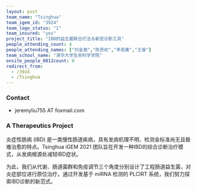 ```yaml
---
layout: post
team_name: "Tsinghua"
team_igem_id: "3924"
team_logo_status: "1"
team_insured: "yes"
project_title: "IBD的益生菌联合疗法与新型诊断工具"
people_attending_count: 4
people_attending_names: ["刘金澔","陈思屹","李若蘅","王睿"]
team_school_name: "清华大学生命科学学院"
onsite_people_0812count: 0
redirect_from:
  - /3924
  - /Tsinghua
---
```



### Contact
* jeremyliu755 AT foxmail.com

### A Therapeutics Project

炎症性肠病 (IBD) 是一类慢性肠道疾病，具有发病机理不明、检测金标准尚无且极难治愈的特点。Tsinghua iGEM 2021 团队旨在开发一种IBD的综合诊断治疗模式，从发病根源处减轻IBD症状。

为此，我们从代谢、肠道菌群和免疫调节三个角度分别设计了工程肠道益生菌，对炎症部位进行原位治疗。通过开发基于 miRNA 检测的 PLCIRT 系统，我们努力探索IBD诊断的新范式。
